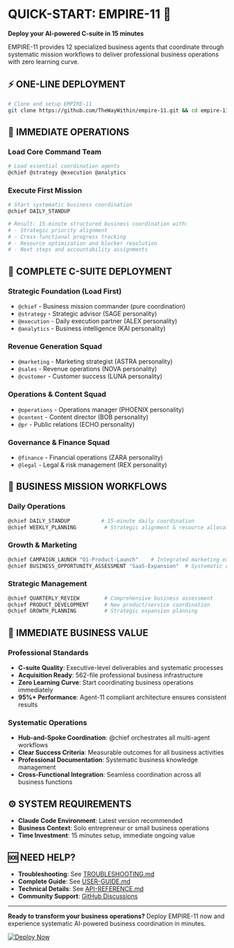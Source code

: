 # QUICK-START: EMPIRE-11 🚀

**Deploy your AI-powered C-suite in 15 minutes**

EMPIRE-11 provides 12 specialized business agents that coordinate through systematic mission workflows to deliver professional business operations with zero learning curve.

## ⚡ ONE-LINE DEPLOYMENT

```bash
# Clone and setup EMPIRE-11
git clone https://github.com/TheWayWithin/empire-11.git && cd empire-11 && chmod +x deploy.sh && ./deploy.sh
```

## 🎯 IMMEDIATE OPERATIONS

### Load Core Command Team
```bash
# Load essential coordination agents
@chief @strategy @execution @analytics
```

### Execute First Mission
```bash
# Start systematic business coordination
@chief DAILY_STANDUP

# Result: 15-minute structured business coordination with:
# - Strategic priority alignment
# - Cross-functional progress tracking  
# - Resource optimization and blocker resolution
# - Next steps and accountability assignments
```

## 🏢 COMPLETE C-SUITE DEPLOYMENT

### Strategic Foundation (Load First)
- `@chief` - Business mission commander (pure coordination)
- `@strategy` - Strategic advisor (SAGE personality) 
- `@execution` - Daily execution partner (ALEX personality)
- `@analytics` - Business intelligence (KAI personality)

### Revenue Generation Squad
- `@marketing` - Marketing strategist (ASTRA personality)
- `@sales` - Revenue operations (NOVA personality) 
- `@customer` - Customer success (LUNA personality)

### Operations & Content Squad  
- `@operations` - Operations manager (PHOENIX personality)
- `@content` - Content director (BOB personality)
- `@pr` - Public relations (ECHO personality)

### Governance & Finance Squad
- `@finance` - Financial operations (ZARA personality)
- `@legal` - Legal & risk management (REX personality)

## 🎪 BUSINESS MISSION WORKFLOWS

### Daily Operations
```bash
@chief DAILY_STANDUP          # 15-minute daily coordination
@chief WEEKLY_PLANNING         # Strategic alignment & resource allocation
```

### Growth & Marketing
```bash
@chief CAMPAIGN_LAUNCH "Q1-Product-Launch"    # Integrated marketing execution
@chief BUSINESS_OPPORTUNITY_ASSESSMENT "SaaS-Expansion"  # Systematic opportunity evaluation
```

### Strategic Management  
```bash
@chief QUARTERLY_REVIEW        # Comprehensive business assessment
@chief PRODUCT_DEVELOPMENT     # New product/service coordination
@chief GROWTH_PLANNING         # Strategic expansion planning
```

## 💼 IMMEDIATE BUSINESS VALUE

### Professional Standards
- **C-suite Quality**: Executive-level deliverables and systematic processes
- **Acquisition Ready**: 562-file professional business infrastructure  
- **Zero Learning Curve**: Start coordinating business operations immediately
- **95%+ Performance**: Agent-11 compliant architecture ensures consistent results

### Systematic Operations
- **Hub-and-Spoke Coordination**: @chief orchestrates all multi-agent workflows
- **Clear Success Criteria**: Measurable outcomes for all business activities
- **Professional Documentation**: Systematic business knowledge management
- **Cross-Functional Integration**: Seamless coordination across all business functions

## ⚙️ SYSTEM REQUIREMENTS

- **Claude Code Environment**: Latest version recommended
- **Business Context**: Solo entrepreneur or small business operations
- **Time Investment**: 15 minutes setup, immediate ongoing value

## 🆘 NEED HELP?

- **Troubleshooting**: See [TROUBLESHOOTING.md](TROUBLESHOOTING.md)
- **Complete Guide**: See [USER-GUIDE.md](USER-GUIDE.md)
- **Technical Details**: See [API-REFERENCE.md](API-REFERENCE.md)
- **Community Support**: [GitHub Discussions](https://github.com/TheWayWithin/empire-11/discussions)

---

**Ready to transform your business operations?** Deploy EMPIRE-11 now and experience systematic AI-powered business coordination in minutes.

[![Deploy Now](https://img.shields.io/badge/Deploy-EMPIRE--11-blue?style=for-the-badge)](https://github.com/TheWayWithin/empire-11)